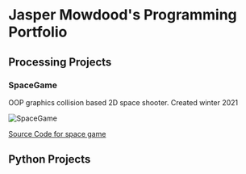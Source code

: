 # Jasper Mowdood's Programming Portfolio

## Processing Projects

### SpaceGame
OOP graphics collision based 2D space shooter. Created winter 2021

![SpaceGame]()

[Source Code for space game]()

## Python Projects 


